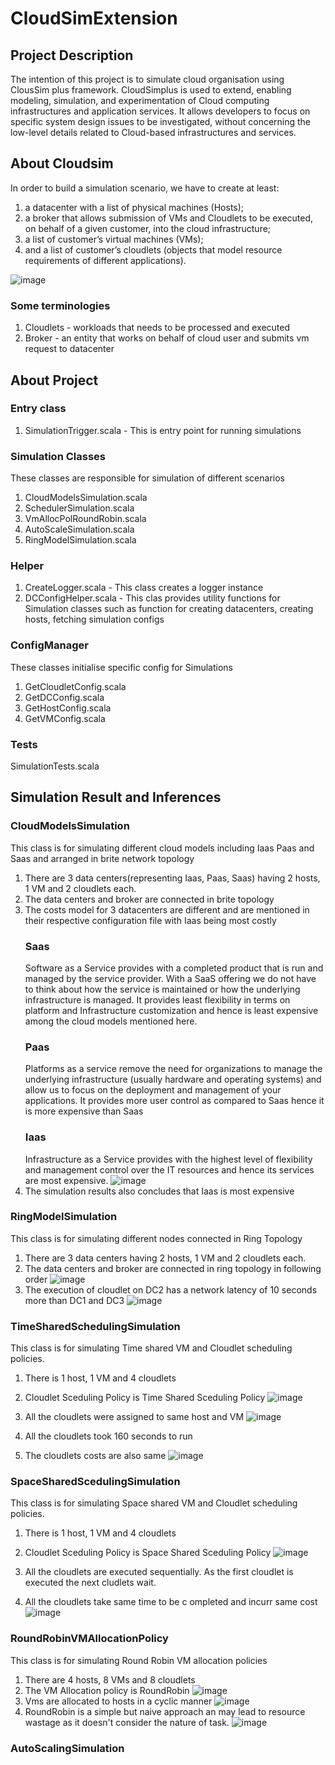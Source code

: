 # CloudSimExtension

## Project Description

The intention of this project is to simulate cloud organisation using ClousSim plus framework. CloudSimplus is used to extend, enabling modeling, simulation, and experimentation of Cloud computing infrastructures and application services. It allows developers to focus on specific system design issues to be investigated, without concerning the low-level details related to Cloud-based infrastructures and services.

## About Cloudsim

In order to build a simulation scenario, we have to create at least:

1. a datacenter with a list of physical machines (Hosts);
2. a broker that allows submission of VMs and Cloudlets to be executed, on behalf of a given customer, into the cloud infrastructure;
3. a list of customer’s virtual machines (VMs);
4. and a list of customer’s cloudlets (objects that model resource requirements of different applications).

![image](https://user-images.githubusercontent.com/26132783/204076140-97afa929-de40-4cc0-bd9a-23ae7f748f3c.png)


### Some terminologies

1. Cloudlets - workloads that needs to be processed and executed
2. Broker - an entity that works on behalf of cloud user and submits vm request to datacenter

## About Project

### Entry class
1. SimulationTrigger.scala - This is entry point for running simulations

### Simulation Classes
These classes are responsible for simulation of different scenarios
1. CloudModelsSimulation.scala
2. SchedulerSimulation.scala
3. VmAllocPolRoundRobin.scala
4. AutoScaleSimulation.scala
5. RingModelSimulation.scala

### Helper
1. CreateLogger.scala - This class creates a logger instance
2. DCConfigHelper.scala - This clas provides utility functions for Simulation classes such as function for creating datacenters, creating hosts, fetching simulation configs

### ConfigManager
These classes initialise specific config for Simulations
1. GetCloudletConfig.scala
2. GetDCConfig.scala
3. GetHostConfig.scala
4. GetVMConfig.scala

### Tests
SimulationTests.scala

## Simulation Result and Inferences

### CloudModelsSimulation

This class is for simulating different cloud models including Iaas Paas and Saas and arranged in brite network topology
1. There are 3 data centers(representing Iaas, Paas, Saas) having 2 hosts, 1 VM and 2 cloudlets each.
2. The data centers and broker are connected in brite topology
3. The costs model for 3 datacenters are different and are mentioned in their respective configuration file with Iaas being most costly
   ### Saas
   Software as a Service provides with a completed product that is run and managed by the service provider. With a SaaS offering we do not have to think about how the    service is maintained or how the underlying infrastructure is managed. It provides least flexibility in terms on platform and Infrastructure customization and hence    is least expensive among the cloud models mentioned here.
   ### Paas
   Platforms as a service remove the need for organizations to manage the underlying infrastructure (usually hardware and operating systems) and allow us to focus on      the deployment and management of your applications. It provides more user control as compared to Saas hence it is more expensive than Saas
   ### Iaas
   Infrastructure as a Service provides with the highest level of flexibility and management control over the IT resources and hence its services are most expensive.
  ![image](https://user-images.githubusercontent.com/26132783/204107063-1b33415a-08dc-404b-9958-1e29ce8767bd.png)
4. The simulation results also concludes that Iaas is most expensive
  
### RingModelSimulation
This class is for simulating different nodes connected in Ring Topology
1. There are 3 data centers having 2 hosts, 1 VM and 2 cloudlets each.
2. The data centers and broker are connected in ring topology in following order 
   ![image](https://user-images.githubusercontent.com/26132783/204107786-b9bd12fe-af9d-4e7c-8d65-e4978f0ef9d7.png)
3. The execution of cloudlet on DC2 has a network latency of 10 seconds more than DC1 and DC3
   ![image](https://user-images.githubusercontent.com/26132783/204107874-62516b1c-5e01-4a37-bc8d-c6c9e724dd74.png)

### TimeSharedSchedulingSimulation

This class is for simulating Time shared VM and Cloudlet scheduling policies.
1. There is 1 host, 1 VM and 4 cloudlets
2. Cloudlet Sceduling Policy is Time Shared Sceduling Policy
![image](https://user-images.githubusercontent.com/26132783/204077863-abc14963-8402-452f-bb98-e52e35a9a171.png)

3. All the cloudlets were assigned to same host and VM
![image](https://user-images.githubusercontent.com/26132783/204077887-e2d930d8-8031-41e6-9c47-02af57abb399.png)
4. All the cloudlets took 160 seconds to run
5. The cloudlets costs are also same
![image](https://user-images.githubusercontent.com/26132783/204077845-5e27a446-2742-4eb2-a03d-d69fafcb4b84.png)


### SpaceSharedScedulingSimulation

This class is for simulating Space shared VM and Cloudlet scheduling policies.
1. There is 1 host, 1 VM and 4 cloudlets
2. Cloudlet Sceduling Policy is Space Shared Sceduling Policy
   ![image](https://user-images.githubusercontent.com/26132783/204118327-c42c7403-9c3a-4794-9694-2cb178148708.png)
   
3. All the cloudlets are executed sequentially. As the first cloudlet is executed the next cludlets wait.
4. All the cloudlets take same time to be c ompleted and incurr same cost
   ![image](https://user-images.githubusercontent.com/26132783/204118346-7a3dc2ea-e70e-469e-b79e-dbe0e7d9f317.png)


### RoundRobinVMAllocationPolicy

This class is for simulating Round Robin VM allocation policies
1. There are 4 hosts, 8 VMs and 8 cloudlets
2. The VM Allocation policy is RoundRobin
![image](https://user-images.githubusercontent.com/26132783/204077199-1df72984-b768-4fcc-bc04-aaa892c644e0.png)
3. Vms are allocated to hosts in a cyclic manner
![image](https://user-images.githubusercontent.com/26132783/204077115-a556b0b7-f4da-444d-a00c-642c7643631b.png)
2. RoundRobin is a simple but naive approach an may lead to resource wastage as it doesn't consider the nature of task.
![image](https://user-images.githubusercontent.com/26132783/204076642-60321302-5eab-46df-86c4-f0b1a9cbf83a.png)

### AutoScalingSimulation
 






